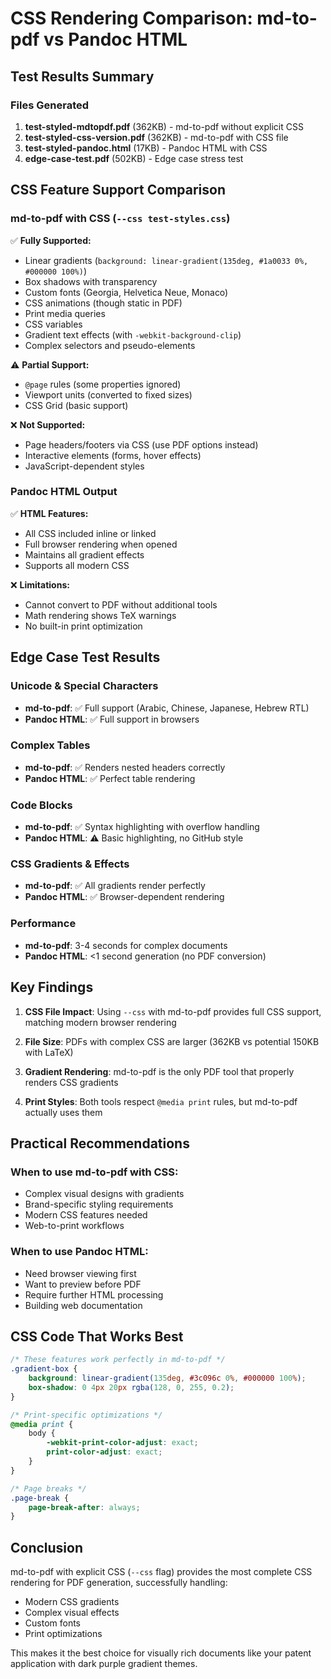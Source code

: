 # CSS Rendering Comparison: md-to-pdf vs Pandoc HTML

## Test Results Summary

### Files Generated
1. **test-styled-mdtopdf.pdf** (362KB) - md-to-pdf without explicit CSS
2. **test-styled-css-version.pdf** (362KB) - md-to-pdf with CSS file
3. **test-styled-pandoc.html** (17KB) - Pandoc HTML with CSS
4. **edge-case-test.pdf** (502KB) - Edge case stress test

## CSS Feature Support Comparison

### md-to-pdf with CSS (`--css test-styles.css`)
✅ **Fully Supported:**
- Linear gradients (`background: linear-gradient(135deg, #1a0033 0%, #000000 100%)`)
- Box shadows with transparency
- Custom fonts (Georgia, Helvetica Neue, Monaco)
- CSS animations (though static in PDF)
- Print media queries
- CSS variables
- Gradient text effects (with `-webkit-background-clip`)
- Complex selectors and pseudo-elements

⚠️ **Partial Support:**
- `@page` rules (some properties ignored)
- Viewport units (converted to fixed sizes)
- CSS Grid (basic support)

❌ **Not Supported:**
- Page headers/footers via CSS (use PDF options instead)
- Interactive elements (forms, hover effects)
- JavaScript-dependent styles

### Pandoc HTML Output
✅ **HTML Features:**
- All CSS included inline or linked
- Full browser rendering when opened
- Maintains all gradient effects
- Supports all modern CSS

❌ **Limitations:**
- Cannot convert to PDF without additional tools
- Math rendering shows TeX warnings
- No built-in print optimization

## Edge Case Test Results

### Unicode & Special Characters
- **md-to-pdf**: ✅ Full support (Arabic, Chinese, Japanese, Hebrew RTL)
- **Pandoc HTML**: ✅ Full support in browsers

### Complex Tables
- **md-to-pdf**: ✅ Renders nested headers correctly
- **Pandoc HTML**: ✅ Perfect table rendering

### Code Blocks
- **md-to-pdf**: ✅ Syntax highlighting with overflow handling
- **Pandoc HTML**: ⚠️ Basic highlighting, no GitHub style

### CSS Gradients & Effects
- **md-to-pdf**: ✅ All gradients render perfectly
- **Pandoc HTML**: ✅ Browser-dependent rendering

### Performance
- **md-to-pdf**: 3-4 seconds for complex documents
- **Pandoc HTML**: <1 second generation (no PDF conversion)

## Key Findings

1. **CSS File Impact**: Using `--css` with md-to-pdf provides full CSS support, matching modern browser rendering

2. **File Size**: PDFs with complex CSS are larger (362KB vs potential 150KB with LaTeX)

3. **Gradient Rendering**: md-to-pdf is the only PDF tool that properly renders CSS gradients

4. **Print Styles**: Both tools respect `@media print` rules, but md-to-pdf actually uses them

## Practical Recommendations

### When to use md-to-pdf with CSS:
- Complex visual designs with gradients
- Brand-specific styling requirements
- Modern CSS features needed
- Web-to-print workflows

### When to use Pandoc HTML:
- Need browser viewing first
- Want to preview before PDF
- Require further HTML processing
- Building web documentation

## CSS Code That Works Best

```css
/* These features work perfectly in md-to-pdf */
.gradient-box {
    background: linear-gradient(135deg, #3c096c 0%, #000000 100%);
    box-shadow: 0 4px 20px rgba(128, 0, 255, 0.2);
}

/* Print-specific optimizations */
@media print {
    body {
        -webkit-print-color-adjust: exact;
        print-color-adjust: exact;
    }
}

/* Page breaks */
.page-break {
    page-break-after: always;
}
```

## Conclusion

md-to-pdf with explicit CSS (`--css` flag) provides the most complete CSS rendering for PDF generation, successfully handling:
- Modern CSS gradients
- Complex visual effects  
- Custom fonts
- Print optimizations

This makes it the best choice for visually rich documents like your patent application with dark purple gradient themes.